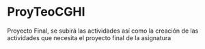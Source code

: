 # ProyTeoCGHI
Proyecto Final, se subirá las actividades así como la creación de las actividades que necesita el proyecto final de la asignatura
